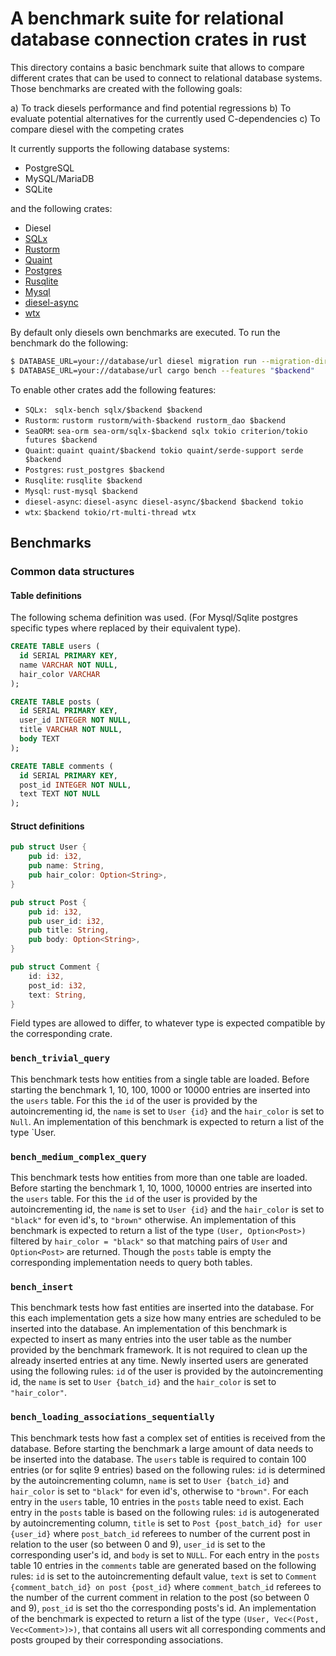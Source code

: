 # A benchmark suite for relational database connection crates in rust

This directory contains a basic benchmark suite that allows to compare different crates that can be used to connect to relational database systems. Those benchmarks are created with the following goals:

a) To track diesels performance and find potential regressions
b) To evaluate potential alternatives for the currently used C-dependencies
c) To compare diesel with the competing crates

It currently supports the following database systems:

* PostgreSQL
* MySQL/MariaDB
* SQLite

and the following crates:

* Diesel
* [SQLx](https://github.com/launchbadge/sqlx)
* [Rustorm](https://github.com/ivanceras/rustorm)
* [Quaint](https://github.com/prisma/quaint)
* [Postgres](https://github.com/sfackler/rust-postgres)
* [Rusqlite](https://github.com/rusqlite/rusqlite)
* [Mysql](https://github.com/blackbeam/rust-mysql-simple)
* [diesel-async](https://github.com/weiznich/diesel_async)
* [wtx](https://github.com/c410-f3r/wtx)

By default only diesels own benchmarks are executed. To run the benchmark do the following:

```sh
$ DATABASE_URL=your://database/url diesel migration run --migration-dir ../migrations/$backend
$ DATABASE_URL=your://database/url cargo bench --features "$backend"
```

To enable other crates add the following features:

* `SQLx: ` `sqlx-bench sqlx/$backend $backend`
* `Rustorm`: `rustorm rustorm/with-$backend rustorm_dao $backend`
* `SeaORM`: `sea-orm sea-orm/sqlx-$backend sqlx tokio criterion/tokio futures $backend`
* `Quaint`: `quaint quaint/$backend tokio quaint/serde-support serde $backend`
* `Postgres`: `rust_postgres $backend`
* `Rusqlite`: `rusqlite $backend`
* `Mysql`: `rust-mysql $backend`
* `diesel-async`: `diesel-async diesel-async/$backend $backend tokio`
* `wtx`: `$backend tokio/rt-multi-thread wtx`

## Benchmarks

### Common data structures

#### Table definitions

The following schema definition was used. (For Mysql/Sqlite postgres specific types where replaced by their equivalent type).

```sql
CREATE TABLE users (
  id SERIAL PRIMARY KEY,
  name VARCHAR NOT NULL,
  hair_color VARCHAR
);

CREATE TABLE posts (
  id SERIAL PRIMARY KEY,
  user_id INTEGER NOT NULL,
  title VARCHAR NOT NULL,
  body TEXT
);

CREATE TABLE comments (
  id SERIAL PRIMARY KEY,
  post_id INTEGER NOT NULL,
  text TEXT NOT NULL
);
```

#### Struct definitions

```rust
pub struct User {
    pub id: i32,
    pub name: String,
    pub hair_color: Option<String>,
}

pub struct Post {
    pub id: i32,
    pub user_id: i32,
    pub title: String,
    pub body: Option<String>,
}

pub struct Comment {
    id: i32,
    post_id: i32,
    text: String,
}
```

Field types are allowed to differ, to whatever type is expected compatible by the corresponding crate.

### `bench_trivial_query`

This benchmark tests how entities from a single table are loaded. Before starting the benchmark 1, 10, 100, 1000 or 10000 entries are inserted into the `users` table. For this the `id` of the user is provided by the autoincrementing id, the `name` is set to `User {id}` and the `hair_color` is set to `Null`. An implementation of this benchmark is expected to return a list of the type `User.

### `bench_medium_complex_query`

This benchmark tests how entities from more than one table are loaded. Before starting the benchmark 1, 10, 1000, 10000 entries are inserted into the `users` table.  For this the `id` of the user is provided by the autoincrementing id, the `name` is set to `User {id}` and the `hair_color` is set to `"black"` for even id's, to `"brown"` otherwise. An implementation of this benchmark is expected to return a list of the type `(User, Option<Post>)` filtered by `hair_color = "black"` so that matching pairs of `User` and `Option<Post>` are returned. Though the `posts` table is empty the corresponding implementation needs to query both tables. 

### `bench_insert`

This benchmark tests how fast entities are inserted into the database. For this each implementation gets a size how many entries are scheduled to be inserted into the database. An implementation of this benchmark is expected to insert as many entries into the user table as the number provided by the benchmark framework. It is not required to clean up the already inserted entries at any time.  Newly inserted users are generated using the following rules: `id` of the user is provided by the autoincrementing id, the `name` is set to `User {batch_id}` and the `hair_color` is set to `"hair_color"`.

### `bench_loading_associations_sequentially`

This benchmark tests how fast a complex set of entities is received from the database. 
Before starting the benchmark a large amount of data needs to be inserted into the database. The `users` table is required to contain 100 entries (or for sqlite 9 entries) based on the following rules: `id` is determined by the autoincrementing column, `name` is set to `User {batch_id}` and `hair_color` is set to `"black"` for even id's, otherwise to `"brown"`. For each entry in the `users` table, 10 entries in the `posts` table need to exist. Each entry in the `posts` table is based on the following rules: `id` is autogenerated by autoincrementing column, `title` is set to `Post {post_batch_id} for user {user_id}` where `post_batch_id` referees to number of the current post in relation to the user (so between 0 and 9), `user_id` is set to the corresponding user's id, and `body` is set to `NULL`. For each entry in the `posts` table 10 entries in the `comments` table are generated based on the following rules:
`id` is set to the autoincrementing default value, `text` is set to `Comment {comment_batch_id} on post {post_id}` where `comment_batch_id` referees to the number of the current comment in relation to the post (so between 0 and 9), `post_id` is set tho the corresponding posts's id. 
An implementation of the benchmark is expected to return a list of the type `(User, Vec<(Post, Vec<Comment>)>)`, that contains all users wit all corresponding comments and posts grouped by their corresponding associations.
